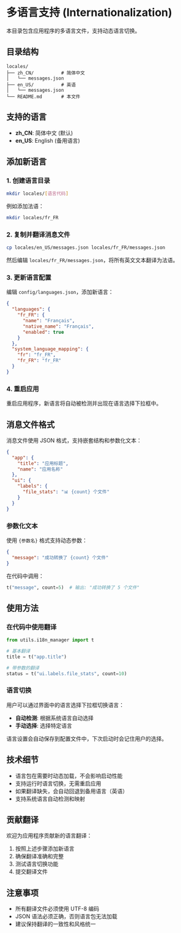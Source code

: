 # 多语言支持 (Internationalization)

本目录包含应用程序的多语言文件，支持动态语言切换。

## 目录结构

```
locales/
├── zh_CN/          # 简体中文
│   └── messages.json
├── en_US/          # 英语
│   └── messages.json
└── README.md       # 本文件
```

## 支持的语言

- **zh_CN**: 简体中文 (默认)
- **en_US**: English (备用语言)

## 添加新语言

### 1. 创建语言目录

```bash
mkdir locales/[语言代码]
```

例如添加法语：
```bash
mkdir locales/fr_FR
```

### 2. 复制并翻译消息文件

```bash
cp locales/en_US/messages.json locales/fr_FR/messages.json
```

然后编辑 `locales/fr_FR/messages.json`，将所有英文文本翻译为法语。

### 3. 更新语言配置

编辑 `config/languages.json`，添加新语言：

```json
{
  "languages": {
    "fr_FR": {
      "name": "Français",
      "native_name": "Français",
      "enabled": true
    }
  },
  "system_language_mapping": {
    "fr": "fr_FR",
    "fr_FR": "fr_FR"
  }
}
```

### 4. 重启应用

重启应用程序，新语言将自动被检测并出现在语言选择下拉框中。

## 消息文件格式

消息文件使用 JSON 格式，支持嵌套结构和参数化文本：

```json
{
  "app": {
    "title": "应用标题",
    "name": "应用名称"
  },
  "ui": {
    "labels": {
      "file_stats": "📊 {count} 个文件"
    }
  }
}
```

### 参数化文本

使用 `{参数名}` 格式支持动态参数：

```json
{
  "message": "成功转换了 {count} 个文件"
}
```

在代码中调用：
```python
t("message", count=5)  # 输出: "成功转换了 5 个文件"
```

## 使用方法

### 在代码中使用翻译

```python
from utils.i18n_manager import t

# 基本翻译
title = t("app.title")

# 带参数的翻译
status = t("ui.labels.file_stats", count=10)
```

### 语言切换

用户可以通过界面中的语言选择下拉框切换语言：
- **自动检测**: 根据系统语言自动选择
- **手动选择**: 选择特定语言

语言设置会自动保存到配置文件中，下次启动时会记住用户的选择。

## 技术细节

- 语言包在需要时动态加载，不会影响启动性能
- 支持运行时语言切换，无需重启应用
- 如果翻译缺失，会自动回退到备用语言（英语）
- 支持系统语言自动检测和映射

## 贡献翻译

欢迎为应用程序贡献新的语言翻译：

1. 按照上述步骤添加新语言
2. 确保翻译准确和完整
3. 测试语言切换功能
4. 提交翻译文件

## 注意事项

- 所有翻译文件必须使用 UTF-8 编码
- JSON 语法必须正确，否则语言包无法加载
- 建议保持翻译的一致性和风格统一